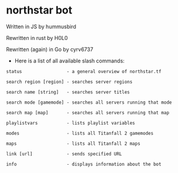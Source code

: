 # northstar bot

Written in JS by hummusbird

Rewritten in rust by H0L0

Rewritten (again) in Go by cyrv6737

+ Here is a list of all available slash commands:
```
status                 - a general overview of northstar.tf

search region [region] - searches server regions

search name [string]   - searches server titles

search mode [gamemode] - searches all servers running that mode

search map [map]       - searches all servers running that map

playlistvars           - lists playlist variables

modes                  - lists all Titanfall 2 gamemodes

maps                   - lists all Titanfall 2 maps

link [url]             - sends specified URL

info                   - displays information about the bot

```
